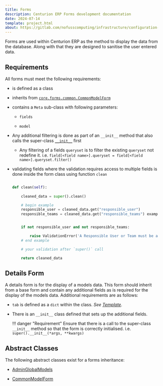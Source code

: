```yaml
---
title: Forms
description: Centurion ERP Forms development documentation
date: 2024-07-14
template: project.html
about: https://gitlab.com/nofusscomputing/infrastructure/configuration-management/centurion_erp
---
```


Forms are used within Centurion ERP as the method to display the data from the database. Along with that they are designed to sanitise the user entered data.


## Requirements

All forms must meet the following requirements:

- is defined as a class

- inherits from [`core.forms.common.CommonModelForm`](./api/model_form.md)

- contains a `Meta` sub-class with following parameters:

    - `fields`

    - `model`

- Any additional filtering is done as part of an `__init__` method that also calls the super-class [`__init__`](./api/model_form.md) first

    - Any filtering of a fields `queryset` is to filter the existing `queryset` not redefine it. i.e. `field[<field name>].queryset = field[<field name>].queryset.filter()`

- validating fields where the validation requires access to multiple fields is done inside the form class using function `clean`

    ``` py

    def clean(self):
            
        cleaned_data = super().clean()

        # begin example
        responsible_user = cleaned_data.get("responsible_user")
        responsible_teams = cleaned_data.get("responsible_teams") example


        if not responsible_user and not responsible_teams:

            raise ValidationError('A Responsible User or Team must be assigned.')
        # end example

        # your validation after `super()` call

        return cleaned_data

    ```


## Details Form

A details form is for the display of a models data. This form should inherit from a base form and contain any additional fields as is required for the display of the models data. Additional requirements are as follows:

- `tab` is defined as a `dict` within the class. _See [Template](./templates.md#detail)._

- There is an `__init__` class defined that sets up the additional fields.

    !!! danger "Requirement"
        Ensure that there is a call to the super-class `__init__` method so that the form is correctly initialised. i.e. `super().__init__(*args, **kwargs)`


## Abstract Classes

The following abstract classes exist for a forms inheritance:

- [AdminGlobalModels](./api/admin_model_form.md#model-form)

- [CommonModelForm](./api/model_form.md#model-form)
